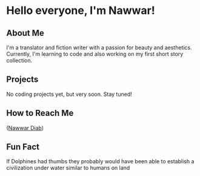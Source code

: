 # Hello everyone, I'm Nawwar!

   ## About Me

  I'm a translator and fiction writer with a passion for beauty and aesthetics. Currently, I'm learning to code and also working on my first short story collection.

   ## Projects

  No coding projects yet, but very soon. Stay tuned!

   ## How to Reach Me

([Nawwar Diab](https://de.linkedin.com/in/nawwar-diab))


   ## Fun Fact

   If Dolphines had thumbs they probably would have been able to establish a civilization under water similar to humans on land
